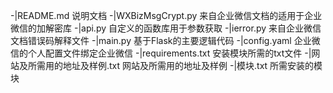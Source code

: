 -|README.md 说明文档
-|WXBizMsgCrypt.py 来自企业微信文档的适用于企业微信的加解密库
-|api.py 自定义的函数库用于参数获取
-|ierror.py 来自企业微信文档错误码解释文件
-|main.py 基于Flask的主要逻辑代码
-|config.yaml 企业微信的个人配置文件绑定企业微信
-|requirements.txt 安装模块所需的txt文件
-|网站及所需用的地址及样例.txt 网站及所需用的地址及样例
-|模块.txt 所需安装的模块

